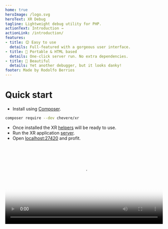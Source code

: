 ```yaml
---
home: true
heroImage: /logo.svg
heroText: XR Debug
tagline: Lightweight debug utility for PHP.
actionText: Introduction →
actionLink: /introduction/
features:
- title: 😌 Easy to use
  details: Full-featured with a gorgeous user interface.
- title: 🍒 Portable & HTML based
  details: One-click server run. No extra dependencies.
- title: 🦄 Beautiful
  details: Yet another debugger, but it looks danky!
footer: Made by Rodolfo Berrios
---
```


# Quick start

* Install using [Composer](https://getcomposer.org/).

```sh
composer require --dev chevere/xr
```

* Once installed the XR [helpers](helpers/README.md) will be ready to use.
* Run the XR application [server](server/README.md).
* Open [localhost:27420](http://localhost:27420) and profit.

<video width="100%" poster="./src/social/github.jpg" controls>
    <source src="./src/video/cremino.mp4" type="video/mp4">
</video>
